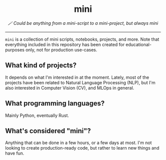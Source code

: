 <div align="center">
  <h1>mini</h1>
  <p>
    <em>🪄 Could be anything from a mini-script to a mini-project, but always mini</em>
  </p>
</div>

---

`mini` is a collection of mini scripts, notebooks, projects, and more. Note that everything
included in this repository has been created for educational-purposes only, not for production
use-cases.

## What kind of projects?

It depends on what I'm interested in at the moment. Lately, most of the projects have been
related to Natural Language Processing (NLP), but I'm also interested in Computer Vision (CV), and
MLOps in general.

## What programming languages?

Mainly Python, eventually Rust.

## What's considered "mini"?

Anything that can be done in a few hours, or a few days at most. I'm not looking to create
production-ready code, but rather to learn new things and have fun.
